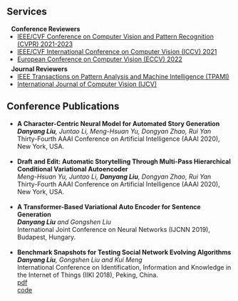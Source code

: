 ## Services

<h4 style="margin:0 10px 0;">Conference Reviewers</h4>

<ul style="margin:0 0 5px;">
  <li><a href="http://cvpr2023.thecvf.com/"><autocolor>IEEE/CVF Conference on Computer Vision and Pattern Recognition (CVPR) 2021-2023</autocolor></a></li>
  <li><a href="http://iccv2021.thecvf.com/"><autocolor>IEEE/CVF International Conference on Computer Vision (ICCV) 2021</autocolor></a></li>
  <li><a href="https://eccv2022.ecva.net/"><autocolor>European Conference on Computer Vision (ECCV) 2022</autocolor></a></li>
</ul>

<h4 style="margin:0 10px 0;">Journal Reviewers</h4>

<ul style="margin:0 0 20px;">
  <li><a href="https://www.computer.org/csdl/journal/tp"><autocolor>IEEE Transactions on Pattern Analysis and Machine Intelligence (TPAMI)</autocolor></a></li>
  <li><a href="https://www.springer.com/journal/11263"><autocolor>International Journal of Computer Vision (IJCV)</autocolor></a></li>
</ul>

<h2>Conference Publications</h2>
<ul>
	<li>
		<b>A Character-Centric Neural Model for Automated Story Generation</b><br>
		<i><b>Danyang Liu</b>, Juntao Li, Meng-Hsuan Yu, Dongyan Zhao, Rui Yan</i><br>
		Thirty-Fourth AAAI Conference on Artificial Intelligence (AAAI 2020), New York, USA.<br>
		<!-- <a href="character-aaai2020.pdf"><div class="color-button">pdf</div></a> -->
	</li><br>
	<li>
		<b>Draft and Edit: Automatic Storytelling Through Multi-Pass Hierarchical Conditional Variational Autoencoder</b><br>
		<i>Meng-Hsuan Yu, Juntao Li, <b>Danyang Liu</b>, Dongyan Zhao, Rui Yan</i><br>
		Thirty-Fourth AAAI Conference on Artificial Intelligence (AAAI 2020), New York, USA.<br>
	</li><br>
	<li>
		<b>A Transformer-Based Variational Auto Encoder for Sentence Generation</b><br>
		<i><b>Danyang Liu</b> and Gongshen Liu</i><br>
		International Joint Conference on Neural Networks (IJCNN 2019), Budapest, Hungary.<br>
		<!-- <a href="N-19705.pdf"><div class="color-button">pdf</div></a> -->
	</li><br>
<!-- 	<li>
		<b>AUG-BERT: An Efficient Data Augmentation Algorithm for Text Classification</b><br>
		<i>Linqing Shi, <b>Danyang Liu</b>, Gongshen Liu and Kui Meng</i><br>
		International Conference on Communications, Signal Processing, and Systems (CSPS), Urumqi, China.<br>
	</li><br> -->
	<li>
		<b>Benchmark Snapshots for Testing Social Network Evolving Algorithms</b><br>
		<i><b>Danyang Liu</b>, Gongshen Liu and Kui Meng</i><br>
		International Conference on Identification, Information and Knowledge in the Internet of Things (IIKI 2018), Peking, China.<br>
		<a href="https://www.sciencedirect.com/science/article/pii/S1877050919302625?via%3Dihub"><div class="color-button">pdf</div></a><a href="https://github.com/liudany/iv-network"><div class="color-button">code</div></a>
	</li><br>
</ul>